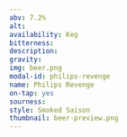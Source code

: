 ```yaml
---
abv: 7.2%
alt:
availability: Keg
bitterness: 
description:
gravity: 
img: beer.png
modal-id: philips-revenge
name: Philips Revenge
on-tap: yes
sourness: 
style: Smoked Saison
thumbnail: beer-preview.png
---
```

